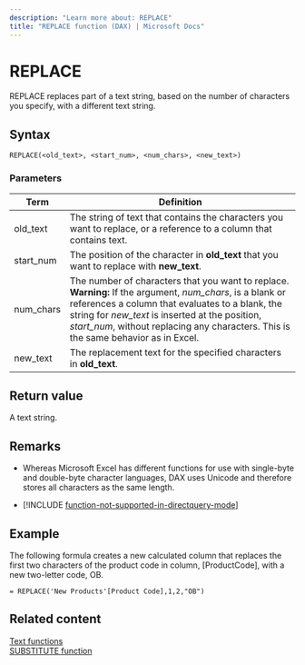 ```yaml
---
description: "Learn more about: REPLACE"
title: "REPLACE function (DAX) | Microsoft Docs"
---
```

# REPLACE

REPLACE replaces part of a text string, based on the number of characters you specify, with a different text string.  
  
## Syntax  
  
```dax
REPLACE(<old_text>, <start_num>, <num_chars>, <new_text>)  
```
  
### Parameters  
  
|Term|Definition|  
|--------|--------------|  
|old_text|The string of text that contains the characters you want to replace, or a reference to a column that contains text.|  
|start_num|The position of the character in **old_text** that you want to replace with **new_text**.|  
|num_chars|The number of characters that you want to replace. **Warning:** If the argument, *num_chars*, is a blank or references a column that evaluates to a blank, the string for *new_text* is inserted at the position, *start_num*, without replacing any characters. This is the same behavior as in Excel.|  
|new_text|The replacement text for the specified characters in **old_text**.|  
  
## Return value

A text string.  
  
## Remarks

- Whereas Microsoft Excel has different functions for use with single-byte and double-byte character languages, DAX uses Unicode and therefore stores all characters as the same length.  
  
- [!INCLUDE [function-not-supported-in-directquery-mode](includes/function-not-supported-in-directquery-mode.md)]
  
## Example

The following formula creates a new calculated column that replaces the first two characters of the product code in column, [ProductCode], with a new two-letter code, OB.  
  
```dax
= REPLACE('New Products'[Product Code],1,2,"OB")  
```
  
## Related content

[Text functions](text-functions-dax.md)  
[SUBSTITUTE function](substitute-function-dax.md)  
